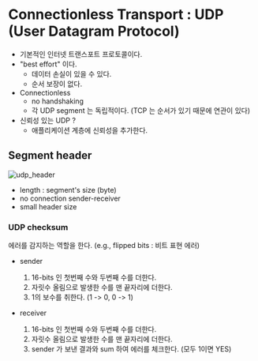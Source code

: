 # Connectionless Transport : UDP (User Datagram Protocol)

* 기본적인 인터넷 트랜스포트 프로토콜이다.
* "best effort" 이다.
   * 데이터 손실이 있을 수 있다.
   * 순서 보장이 없다.
* Connectionless
   * no handshaking
   * 각 UDP segment 는 독립적이다. (TCP 는 순서가 있기 때문에 연관이 있다)
* 신뢰성 있는 UDP ?
   * 애플리케이션 계층에 신뢰성을 추가한다.

## Segment header

![udp_header](https://user-images.githubusercontent.com/48989903/136927321-ac593c54-3be4-4284-88cd-2ed5159741d7.png)

* length : segment's size (byte)
* no connection sender-receiver
* small header size

### UDP checksum

에러를 감지하는 역할을 한다. (e.g., flipped bits : 비트 표현 에러)

* sender
   1. 16-bits 인 첫번째 수와 두번째 수를 더한다.
   2. 자릿수 올림으로 발생한 수를 맨 끝자리에 더한다.
   3. 1의 보수를 취한다. (1 -> 0, 0 -> 1)

* receiver
   1. 16-bits 인 첫번째 수와 두번째 수를 더한다.
   2. 자릿수 올림으로 발생한 수를 맨 끝자리에 더한다.
   3. sender 가 보낸 결과와 sum 하여 에러를 체크한다. (모두 1이면 YES)
